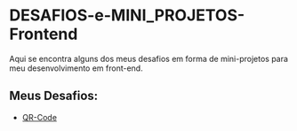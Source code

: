 <h1>DESAFIOS-e-MINI_PROJETOS-Frontend</h1>
<p>Aqui se encontra alguns dos meus desafios em forma de mini-projetos para meu desenvolvimento em front-end.</p>
<h2>Meus Desafios:</h2>
<ul>
 <li><a href="https://rafaelduque049.github.io/DESAFIOS-e-MINI_PROJETOS-Frontend/QR-Code/main.html" target="_blank">QR-Code</a></li>
</ul>
